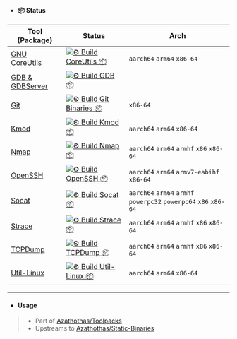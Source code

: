 - #### 📦 Status
| Tool (Package) | Status | Arch |
| ---- | ------ | ---- |
|[GNU CoreUtils](https://github.com/Azathothas/static-toolbox/blob/master/.github/workflows/build_coreutils.yaml)|[![⚙️ Build CoreUtils 📦](https://github.com/Azathothas/static-toolbox/actions/workflows/build_coreutils.yaml/badge.svg)](https://github.com/Azathothas/static-toolbox/actions/workflows/build_coreutils.yaml)| `aarch64` `arm64` `x86-64`|
|[GDB & GDBServer](https://github.com/Azathothas/static-toolbox/actions/workflows/build-gdb.yml)|[![⚙️ Build GDB 📦](https://github.com/Azathothas/static-toolbox/actions/workflows/build-gdb.yml/badge.svg)](https://github.com/Azathothas/static-toolbox/actions/workflows/build-gdb.yml)| |
|[Git](https://github.com/git/git)|[![⚙️ Build Git Binaries 📦](https://github.com/Azathothas/static-toolbox/actions/workflows/build_git.yaml/badge.svg)](https://github.com/Azathothas/static-toolbox/actions/workflows/build_git.yaml)| `x86-64` |
|[Kmod](https://github.com/Azathothas/static-toolbox/blob/master/.github/workflows/build_kmod.yaml)|[![⚙️ Build Kmod 📦](https://github.com/Azathothas/static-toolbox/actions/workflows/build_kmod.yaml/badge.svg)](https://github.com/Azathothas/static-toolbox/actions/workflows/build_kmod.yaml)|`aarch64` `arm64` `x86-64`|
|[Nmap](https://github.com/Azathothas/static-toolbox/actions/workflows/build-nmap.yml)|[![⚙️ Build Nmap 📦](https://github.com/Azathothas/static-toolbox/actions/workflows/build-nmap.yml/badge.svg)](https://github.com/Azathothas/static-toolbox/actions/workflows/build-nmap.yml)| `aarch64` `arm64` `armhf` `x86` `x86-64` |
|[OpenSSH](https://github.com/Azathothas/static-toolbox/actions/workflows/build-openssh.yml)|[![⚙️ Build OpenSSH 📦](https://github.com/Azathothas/static-toolbox/actions/workflows/build-openssh.yml/badge.svg)](https://github.com/Azathothas/static-toolbox/actions/workflows/build-openssh.yml)|`aarch64` `arm64` `armv7-eabihf` `x86-64`|
|[Socat](https://github.com/Azathothas/static-toolbox/actions/workflows/build-socat.yml)|[![⚙️ Build Socat 📦](https://github.com/Azathothas/static-toolbox/actions/workflows/build-socat.yml/badge.svg)](https://github.com/Azathothas/static-toolbox/actions/workflows/build-socat.yml)| `aarch64` `arm64` `armhf` `powerpc32` `powerpc64` `x86` `x86-64` |
|[Strace](https://github.com/Azathothas/static-toolbox/actions/workflows/build-strace.yml)|[![⚙️ Build Strace 📦](https://github.com/Azathothas/static-toolbox/actions/workflows/build-strace.yml/badge.svg)](https://github.com/Azathothas/static-toolbox/actions/workflows/build-strace.yml)| `aarch64` `arm64` `armhf` `x86` `x86-64` |
|[TCPDump](https://github.com/Azathothas/static-toolbox/actions/workflows/build-tcpdump.yml)|[![⚙️ Build TCPDump 📦](https://github.com/Azathothas/static-toolbox/actions/workflows/build-tcpdump.yml/badge.svg)](https://github.com/Azathothas/static-toolbox/actions/workflows/build-tcpdump.yml)| `aarch64` `arm64` `armhf` `x86` `x86-64` |
|[Util-Linux](https://github.com/Azathothas/static-toolbox/blob/master/.github/workflows/build_util-linux.yaml)|[![⚙️ Build Util-Linux 📦](https://github.com/Azathothas/static-toolbox/actions/workflows/build_util-linux.yaml/badge.svg)](https://github.com/Azathothas/static-toolbox/actions/workflows/build_util-linux.yaml)|`aarch64` `arm64` `x86-64`|

---
- #### Usage
> - Part of [Azathothas/Toolpacks](https://github.com/Azathothas/Toolpacks) 
> - Upstreams to [Azathothas/Static-Binaries](https://github.com/Azathothas/Static-Binaries)
